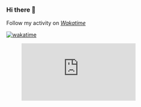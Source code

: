 ### Hi there 👋

Follow my activity on [*Wakatime*](https://wakatime.com/@fallenreds)

[![wakatime](https://wakatime.com/badge/user/48ee298c-e073-4bf5-a9f3-631954e65660.svg)](https://wakatime.com/@48ee298c-e073-4bf5-a9f3-631954e65660)

<figure><embed src="https://wakatime.com/share/@fallenreds/b5893172-decd-4f29-be9d-3149733baab9.svg"></embed></figure>
